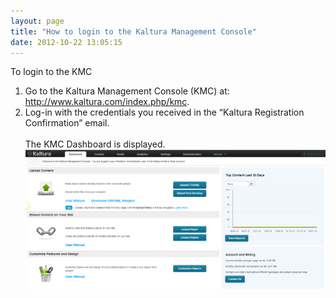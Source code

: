 ```yaml
---
layout: page
title: "How to login to the Kaltura Management Console"
date: 2012-10-22 13:05:15
---
```


<div class="WordSection1">
  <p class="Procedure">
    <span class="mce-note-graphic mce-procedure"></span>To login to the KMC
  </p>
  
  <ol>
    <li>
      Go to the Kaltura Management Console (KMC) at: <a href="http://www.kaltura.com/index.php/kmc" target="_blank">http://www.kaltura.com/index.php/kmc</a>.
    </li>
    <li>
      Log-in with the credentials you received in the “Kaltura Registration Confirmation” email.<br /><br />The KMC Dashboard is displayed.<br /><img src="../../assets/754">
    </li>
  </ol>
</div>

 

<div class="WordSection2">
   
</div>